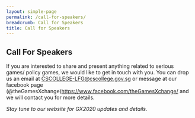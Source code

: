 ```yaml
---
layout: simple-page
permalink: /call-for-speakers/
breadcrumb: Call for Speakers
title: Call for Speakers
---
```



## Call For Speakers

If you are interested to share and present anything related to serious games/ policy games, we would like to get in touch with you. You can drop us an email at <CSCOLLEGE-LFG@cscollege.gov.sg> or message at our facebook page (@theGamesXchange)<https://www.facebook.com/theGamesXchange/> and we will contact you for more details.

*Stay tune to our website for GX2020 updates and details.*
